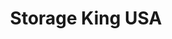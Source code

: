 ---
title: "Storage King USA"
url: /colorado-springs/storage-king-usa-citadel-drive-north/
shop: storage rental
---
